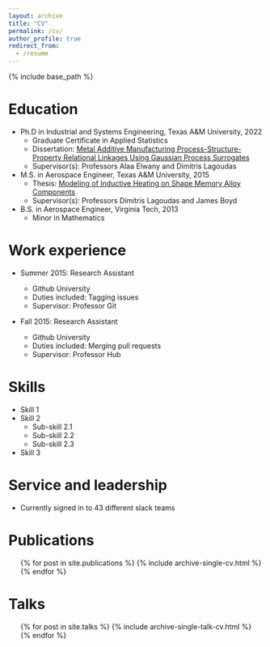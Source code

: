 ```yaml
---
layout: archive
title: "CV"
permalink: /cv/
author_profile: true
redirect_from:
  - /resume
---
```


{% include base_path %}

Education
======
* Ph.D in Industrial and Systems Engineering, Texas A&amp;M University, 2022
  * Graduate Certificate in Applied Statistics
  * Dissertation: [Metal Additive Manufacturing Process-Structure-Property Relational Linkages Using Gaussian Process Surrogates](http://rns294.github.io/files/dissertation.pdf)
  * Supervisor(s): Professors Alaa Elwany and Dimitris Lagoudas
* M.S. in Aerospace Engineer, Texas A&amp;M University, 2015
  * Thesis: [Modeling of Inductive Heating on Shape Memory Alloy Components](http://rns294.github.io/files/thesis.pdf)
  * Supervisor(s): Professors Dimitris Lagoudas and James Boyd
* B.S. in Aerospace Engineer, Virginia Tech, 2013
  * Minor in Mathematics

Work experience
======
* Summer 2015: Research Assistant
  * Github University
  * Duties included: Tagging issues
  * Supervisor: Professor Git

* Fall 2015: Research Assistant
  * Github University
  * Duties included: Merging pull requests
  * Supervisor: Professor Hub
  
Skills
======
* Skill 1
* Skill 2
  * Sub-skill 2.1
  * Sub-skill 2.2
  * Sub-skill 2.3
* Skill 3

Service and leadership
======
* Currently signed in to 43 different slack teams

Publications
======
  <ul>{% for post in site.publications %}
    {% include archive-single-cv.html %}
  {% endfor %}</ul>
  
Talks
======
  <ul>{% for post in site.talks %}
    {% include archive-single-talk-cv.html %}
  {% endfor %}</ul>
 
